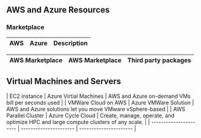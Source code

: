 ## AWS and Azure Resources
### Marketplace
|        AWS             |        Azure           |      Description     |
| ---------------------- | ---------------------- |----------------------|

| AWS Marketplace         | AWS Marketplace       | Third party packages |
| ---------------------- | ---------------------- |----------------------|

## Virtual Machines and Servers
| EC2 instance  | Azure Virtial Machines | AWS and Azure on-demand VMs bill per seconds used |
| VMWare Cloud on AWS  | Azure VMWare Solution  | AWS and Azure solutions let you move VMware vSphere-based |
| AWS Parallel Cluster | Azure Cycle Cloud | Create, manage, operate, and optimize HPC and large compute clusters of any scale. |
| ---------------------- | ---------------------- | ---------------------- |




